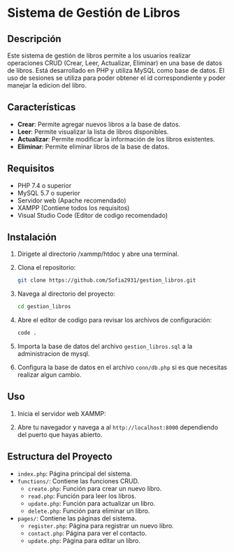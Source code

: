 # Sistema de Gestión de Libros

## Descripción
Este sistema de gestión de libros permite a los usuarios realizar operaciones CRUD (Crear, Leer, Actualizar, Eliminar) en una base de datos de libros. Está desarrollado en PHP y utiliza MySQL como base de datos.
El uso de sesiones se utiliza para poder obtener el id correspondiente y poder manejar la edicion del libro.

## Características
- **Crear**: Permite agregar nuevos libros a la base de datos.
- **Leer**: Permite visualizar la lista de libros disponibles.
- **Actualizar**: Permite modificar la información de los libros existentes.
- **Eliminar**: Permite eliminar libros de la base de datos.

## Requisitos
- PHP 7.4 o superior
- MySQL 5.7 o superior
- Servidor web (Apache recomendado)
- XAMPP (Contiene todos los requisitos)
- Visual Studio Code (Editor de codigo recomendado)

## Instalación
1. Dirigete al directorio /xammp/htdoc y abre una terminal.

2. Clona el repositorio:
    ```bash
    git clone https://github.com/Sofia2931/gestion_libros.git
    ```
2. Navega al directorio del proyecto:
    ```bash
    cd gestion_libros
    ```
3. Abre el editor de codigo para revisar los archivos de configuración:
    ```bash
    code .
    ```
4. Importa la base de datos del archivo `gestion_libros.sql` a la administracion de mysql.

5. Configura la base de datos en el archivo `conn/db.php` si es que necesitas realizar algun cambio.


## Uso
1. Inicia el servidor web XAMMP:

2. Abre tu navegador y navega a al `http://localhost:8000` dependiendo del puerto que hayas abierto.

## Estructura del Proyecto
- `index.php`: Página principal del sistema.
- `functions/`: Contiene las funciones CRUD.
  - `create.php`: Función para crear un nuevo libro.
  - `read.php`: Función para leer los libros.
  - `update.php`: Función para actualizar un libro.
  - `delete.php`: Función para eliminar un libro.
- `pages/`: Contiene las páginas del sistema.
  - `register.php`: Página para registrar un nuevo libro.
  - `contact.php`: Página para ver el contacto.
  - `update.php`: Página para editar un libro.
